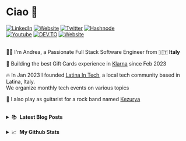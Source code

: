# Ciao 👋

<div align="left">
 <a href="https://www.linkedin.com/in/andrea-coluzzi/" target="_blank"><img alt="LinkedIn" src="https://img.shields.io/badge/-Linkedin-%230077B5.svg?&style=for-the-badge&logo=linkedin&logoColor=white" /></a>
   <a href="https://www.coluzziandrea.com"
        target="_blank" lang="it-IT"><img src="https://img.shields.io/badge/PORTFOLIO-4caf50?style=for-the-badge&logo=googlechrome&logoColor=white" alt="Website" /></a>        
           <a href="https://twitter.com/andreacoluzzi94" target="_blank"><img alt="Twitter" src="https://img.shields.io/badge/-Twitter-1DA1F2.svg?&style=for-the-badge&logo=X&logoColor=white" /></a>
  <a href="https://hashnode.com/@coluzziandrea" target="_blank"><img alt="Hashnode" src="https://img.shields.io/badge/Hashnode-2962FF?style=for-the-badge&logo=hashnode&logoColor=white" /></a><br />
    <a href="https://www.youtube.com/@andreacoluzzidev" target="_blank"><img alt="Youtube" src="https://img.shields.io/badge/-YouTube-FF0000.svg?&style=for-the-badge&logo=Youtube&logoColor=white" /></a>
     <a href="https://dev.to/coluzziandrea" target="_blank"><img alt="DEV.TO" src="https://img.shields.io/badge/DEV-000000?style=for-the-badge&logo=devdotto&logoColor=white" /></a>
     <a href="https://www.twitch.tv/andreacoluzzidev"
        target="_blank" lang="it-IT"><img src="https://img.shields.io/badge/twitch-990cfa?style=for-the-badge&logo=twitch&logoColor=white" alt="Website" /></a>
</div>
<br />
<p align="left">
      👩‍💻 I'm Andrea, a Passionate Full Stack Software Engineer from 🇮🇹 <b>Italy</b>
    </p>
    <p align="left">
    💼 Building the best Gift Cards experience in <a href="https://www.klarna.com/" target="_blank">Klarna</a> since Feb 2023
    </p>
    <p align="left">
    🔥 In Jan 2023 I founded <a href="https://latina-in-tech.github.io/" target="_blank">Latina In Tech</a>, a local tech community based in Latina, Italy. <br /> We organize monthly tech events on various topics
    </p>
 <p align="left">
    🎸 I also play as guitarist for a rock band named <a href="https://kezurya.github.io/" target="_blank">Kezurya</a>
    </p>
    <br />

<details>
  <summary>
📚 &nbsp;<b>Latest Blog Posts</b>
     </summary>

<p align="left">
<a href="https://blog.coluzziandrea.com/building-a-tech-community-from-scratch" title="Building a Tech Community from Scratch"><img src="https://cdn.hashnode.com/res/hashnode/image/upload/v1708876350811/0GYuFPgkR.png?auto=format" alt="Building a Tech Community from Scratch" width="250px" align="left" /></a>
<a href="https://blog.coluzziandrea.com/building-a-tech-community-from-scratch" title="Building a Tech Community from Scratch"><strong>Building a Tech Community from Scratch</strong></a>
<div><strong>25 Feb 2024</strong> | <strong>Updated: 25 Feb 2024</strong></div>
<br/> Building a Tech Community from Scratch
Starting from last year, I decided to create a local tech community in Latina. Latina is a small city in the center of Italy, and unfortunately it's not known for its tech scene. It suffers a bit from the "brain drain" phenomenon, where... </p> 
 
<p align="left">
<a href="https://coluzziandrea.hashnode.dev/git-00-linux-day-clqmkmkdh000008jg6a727167" title="I Taught GIT to High School Students"><img src="https://cdn.hashnode.com/res/hashnode/image/upload/v1703341841143/WChhSSCcr.png?auto=format" alt="I Taught GIT to High School Students" width="250px" align="left" /></a>
<a href="https://coluzziandrea.hashnode.dev/git-00-linux-day-clqmkmkdh000008jg6a727167" title="I Taught GIT to High School Students"><strong>I Taught GIT to High School Students</strong></a>
<div><strong>25 Nov 2023</strong> | <strong>Updated: 1 Jan 2024</strong></div>
<br/> I Taught GIT to High School Students
This blog post is not about a new technology or an hot tech trend that you would hear of nowadays, it's about my experience as Mentor for High School students.
When & how I decided to teach GIT to high school stu... </p>
<br/>

</details>
<br />

<details>
  <summary>
📈 &nbsp;<b>My Github Stats</b>

  </summary>

![Andrea Coluzzi's GitHub Stats](https://github-readme-stats.vercel.app/api?username=coluzziandrea&theme=dark)
</span>

[![Andrea Coluzzi](https://github-readme-stats.vercel.app/api/top-langs/?username=coluzziandrea&hide=html&layout=compact&theme=dark)](https://github.com/iuricode/)

</details>
<br />
